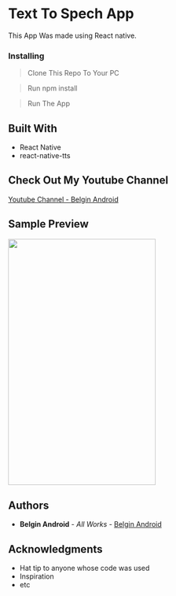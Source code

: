 # Text To Spech App

This App Was made using React native. 

### Installing

> Clone This Repo To Your PC 

> Run npm install

> Run The App

## Built With

* React Native
* react-native-tts

## Check Out My Youtube Channel

[Youtube Channel - Belgin Android](https://youtube.com/c/belginandroid)

## Sample Preview

<img src="https://user-images.githubusercontent.com/61349423/86529861-d0475700-bed1-11ea-845e-b1b2a84554ee.png" width="300" height="500">

## Authors

* **Belgin Android** - *All Works* - [Belgin Android](https://github.com/Belgin-Android)

## Acknowledgments

* Hat tip to anyone whose code was used
* Inspiration
* etc

